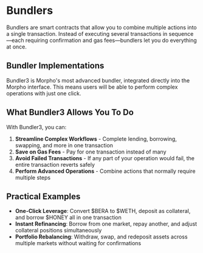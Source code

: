 # Bundlers

Bundlers are smart contracts that allow you to combine multiple actions into a single transaction. Instead of executing several transactions in sequence—each requiring confirmation and gas fees—bundlers let you do everything at once.

## Bundler Implementations

Bundler3 is Morpho's most advanced bundler, integrated directly into the Morpho interface. This means users will be able to perform complex operations with just one click.

## What Bundler3 Allows You To Do

With Bundler3, you can:

1. **Streamline Complex Workflows** - Complete lending, borrowing, swapping, and more in one transaction
2. **Save on Gas Fees** - Pay for one transaction instead of many
3. **Avoid Failed Transactions** - If any part of your operation would fail, the entire transaction reverts safely
4. **Perform Advanced Operations** - Combine actions that normally require multiple steps

## Practical Examples

- **One-Click Leverage**: Convert $BERA to $WETH, deposit as collateral, and borrow $HONEY all in one transaction
- **Instant Refinancing**: Borrow from one market, repay another, and adjust collateral positions simultaneously
- **Portfolio Rebalancing**: Withdraw, swap, and redeposit assets across multiple markets without waiting for confirmations
